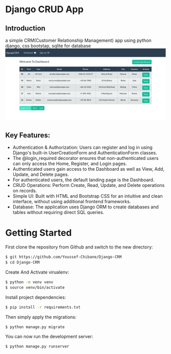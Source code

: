 # Django CRUD App

## Introduction

a simple CRM(Customer Relationship Management) app using python django, css bootstap, sqlite for database
![CRM-DEMO](./assets/Screenshot%202024-12-21%20at%2008-55-50%20Django-CRM.png)

## Key Features:

- Authentication & Authorization:
Users can register and log in using Django's built-in UserCreationForm and AuthenticationForm classes.
- The @login_required decorator ensures that non-authenticated users can only access the Home, 
Register, and Login pages.
- Authenticated users gain access to the Dashboard as well as View, Add, Update, and Delete pages.
- For authenticated users, the default landing page is the Dashboard.
- CRUD Operations:
Perform Create, Read, Update, and Delete operations on records.
- Simple UI:
Built with HTML and Bootstrap CSS for an intuitive and clean interface, without using additional frontend frameworks.
- Database:
The application uses Django ORM to create databases and tables without requiring direct SQL queries.


# Getting Started

First clone the repository from Github and switch to the new directory:

```sh
$ git https://github.com/Youssef-Chibane/Django-CRM
$ cd Django-CRM
```

Create And Activate virualenv:

```sh
$ python -m venv venv
$ source venv/bin/activate
```  
    
Install project dependencies:

```sh
$ pip install -r requirements.txt
```  
    
Then simply apply the migrations:

```sh
$ python manage.py migrate
```   

You can now run the development server:

```sh
$ python manage.py runserver
```
